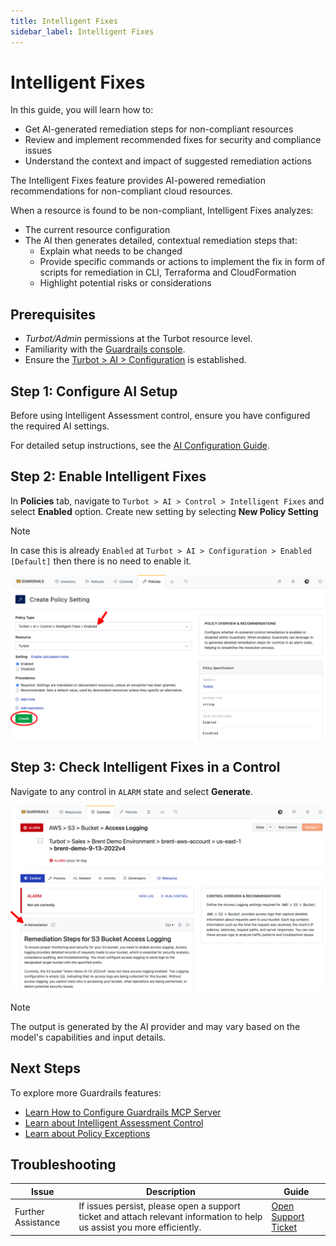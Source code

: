 ```yaml
---
title: Intelligent Fixes
sidebar_label: Intelligent Fixes
---
```


# Intelligent Fixes

In this guide, you will learn how to:

- Get AI-generated remediation steps for non-compliant resources
- Review and implement recommended fixes for security and compliance issues
- Understand the context and impact of suggested remediation actions

The Intelligent Fixes feature provides AI-powered remediation recommendations for non-compliant cloud resources.

When a resource is found to be non-compliant, Intelligent Fixes analyzes:

- The current resource configuration
- The AI then generates detailed, contextual remediation steps that:
  - Explain what needs to be changed
  - Provide specific commands or actions to implement the fix in form of scripts for remediation in CLI, Terraforma and CloudFormation
  - Highlight potential risks or considerations

## Prerequisites

- *Turbot/Admin* permissions at the Turbot resource level.
- Familiarity with the [Guardrails console](https://turbot.com/guardrails/docs/getting-started/).
- Ensure the [Turbot > AI > Configuration](/guardrails/docs/guides/using-guardrails/ai/ai-configuration) is established.

## Step 1: Configure AI Setup

Before using Intelligent Assessment control, ensure you have configured the required AI settings.

For detailed setup instructions, see the [AI Configuration Guide](/guardrails/docs/guides/using-guardrails/ai/ai-configuration).

## Step 2: Enable Intelligent Fixes

In **Policies** tab, navigate to `Turbot > AI > Control > Intelligent Fixes` and select **Enabled** option. Create new setting by selecting **New Policy Setting**

> [!NOTE]
> In case this is already `Enabled` at `Turbot > AI > Configuration > Enabled [Default]` then there is no need to enable it.

![Enable Intelligent Fixes Control](./turbot-ai-intelligent-fixes-enabled.png)


## Step 3: Check Intelligent Fixes in a Control

Navigate to any control in `ALARM` state and select **Generate**.

![AWS > S3 > Intelligent Assessment Control](./aws-s3-bucket-intelligent-fixes-remediation.png)

> [!NOTE]
> The output is generated by the AI provider and may vary based on the model's capabilities and input details.

## Next Steps

To explore more Guardrails features:

- [Learn How to Configure Guardrails MCP Server](/guardrails/docs/guides/using-guardrails/ai-tools)
- [Learn about Intelligent Assessment Control](/guardrails/docs/guides/using-guardrails/intelligent-assessment-control)
- [Learn about Policy Exceptions](/guides/configuring-guardrails/managing-policies#creating-an-exception)

## Troubleshooting

| Issue                  | Description                                                                                                                   | Guide                                      |
|------------------------|-------------------------------------------------------------------------------------------------------------------------------|--------------------------------------------|
| Further Assistance     | If issues persist, please open a support ticket and attach relevant information to help us assist you more efficiently.       | [Open Support Ticket](https://support.turbot.com) |